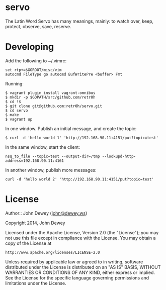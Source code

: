 servo
=====

The Latin Word Servo has many meanings, mainly: to watch over, keep, protect, observe, save, reserve.

Developing
==========

Add the following to ~/.vimrc:

	set rtp+=$GOROOT/misc/vim
	autocmd FileType go autocmd BufWritePre <buffer> Fmt

Running:

	$ vagrant plugin install vagrant-omnibus
	$ mkdir -p $GOPATH/src/github.com/retr0h
	$ cd !$
	$ git clone git@github.com:retr0h/servo.git
	$ cd servo
	$ make
	$ vagrant up

In one window.  Publish an initial message, and create the topic:

	$ curl -d 'hello world 1' 'http://192.168.90.11:4151/put?topic=test'

In the same window, start the client:

	nsq_to_file --topic=test --output-dir=/tmp --lookupd-http-address=192.168.90.11:4161

In another window, publish more messages:
 
	curl -d 'hello world 2' 'http://192.168.90.11:4151/put?topic=test'

License
=======

Author:: John Dewey (<john@dewey.ws>)

Copyright 2014, John Dewey

Licensed under the Apache License, Version 2.0 (the "License");
you may not use this file except in compliance with the License.
You may obtain a copy of the License at

    http://www.apache.org/licenses/LICENSE-2.0

Unless required by applicable law or agreed to in writing, software
distributed under the License is distributed on an "AS IS" BASIS,
WITHOUT WARRANTIES OR CONDITIONS OF ANY KIND, either express or implied.
See the License for the specific language governing permissions and
limitations under the License.
